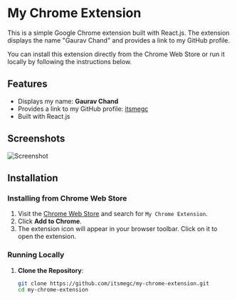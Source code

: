 # My Chrome Extension

This is a simple Google Chrome extension built with React.js. The extension displays the name "Gaurav Chand" and provides a link to my GitHub profile. 

You can install this extension directly from the Chrome Web Store or run it locally by following the instructions below.

## Features

- Displays my name: **Gaurav Chand**
- Provides a link to my GitHub profile: [itsmegc](https://github.com/itsmegc)
- Built with React.js

## Screenshots

![Screenshot](path_to_screenshot)

## Installation

### Installing from Chrome Web Store

1. Visit the [Chrome Web Store](https://chrome.google.com/webstore) and search for `My Chrome Extension`.
2. Click **Add to Chrome**.
3. The extension icon will appear in your browser toolbar. Click on it to open the extension.

### Running Locally

1. **Clone the Repository**:

   ```bash
   git clone https://github.com/itsmegc/my-chrome-extension.git
   cd my-chrome-extension
